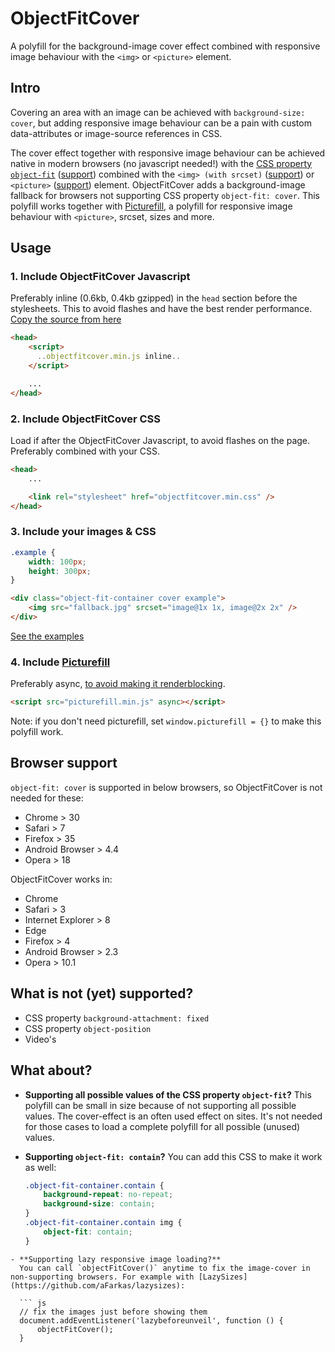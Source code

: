 # ObjectFitCover
A polyfill for the background-image cover effect combined with responsive image behaviour with the `<img>` or `<picture>` element.

## Intro
Covering an area with an image can be achieved with `background-size: cover`, but adding responsive image behaviour can be a pain with custom data-attributes or image-source references in CSS.

The cover effect together with responsive image behaviour can be achieved native in modern browsers (no javascript needed!) with the [CSS property `object-fit`](https://developer.mozilla.org/nl/docs/Web/CSS/object-fit) ([support](http://caniuse.com/#search=object-fit)) combined with the `<img> (with srcset)` ([support](http://caniuse.com/#search=srcset)) or `<picture>` ([support](http://caniuse.com/#search=picture)) element.
ObjectFitCover adds a background-image fallback for browsers not supporting CSS property `object-fit: cover`. This polyfill works together with [Picturefill](https://github.com/scottjehl/picturefill), a polyfill for responsive image behaviour with `<picture>`, srcset, sizes and more.

## Usage

### 1. Include ObjectFitCover Javascript
Preferably inline (0.6kb, 0.4kb gzipped) in the `head` section before the stylesheets. This to avoid flashes and have the best render performance. [Copy the source from here]()


```html
<head>
    <script>
      ..objectfitcover.min.js inline..
    </script>

    ...
</head>
```

### 2. Include ObjectFitCover CSS
Load if after the ObjectFitCover Javascript, to avoid flashes on the page. Preferably combined with your CSS.
```html
<head>
    ...

    <link rel="stylesheet" href="objectfitcover.min.css" />
</head>
```

### 3. Include your images & CSS
```css
.example {
    width: 100px;
    height: 300px;
}
```

```html
<div class="object-fit-container cover example">
    <img src="fallback.jpg" srcset="image@1x 1x, image@2x 2x" />
</div>
```
[See the examples](http://roelfjan.github.io/object-fit-cover/)

### 4. Include [Picturefill](https://github.com/scottjehl/picturefill/)
Preferably async, [to avoid making it renderblocking](https://developers.google.com/speed/docs/insights/BlockingJS).

```html
<script src="picturefill.min.js" async></script>
```
Note: if you don't need picturefill, set `window.picturefill = {}` to make this polyfill work.


## Browser support
`object-fit: cover` is supported in below browsers, so ObjectFitCover is not needed for these:
- Chrome > 30
- Safari > 7
- Firefox > 35
- Android Browser > 4.4
- Opera > 18

ObjectFitCover works in:
- Chrome
- Safari > 3
- Internet Explorer > 8
- Edge
- Firefox > 4
- Android Browser > 2.3
- Opera > 10.1

## What is not (yet) supported?
- CSS property `background-attachment: fixed`
- CSS property `object-position`
- Video's

## What about?
- **Supporting all possible values of the CSS property `object-fit`?**
  This polyfill can be small in size because of not supporting all possible values. The cover-effect is an often used effect on sites. It's not needed for those cases to load a complete polyfill for all possible (unused) values.

- **Supporting `object-fit: contain`?**
  You can add this CSS to make it work as well:
  ```css
  .object-fit-container.contain {
      background-repeat: no-repeat;
      background-size: contain;
  }
  .object-fit-container.contain img {
      object-fit: contain;
  }
```
- **Supporting lazy responsive image loading?**
  You can call `objectFitCover()` anytime to fix the image-cover in non-supporting browsers. For example with [LazySizes](https://github.com/aFarkas/lazysizes):

  ``` js
  // fix the images just before showing them
  document.addEventListener('lazybeforeunveil', function () {
      objectFitCover();
  }
```

